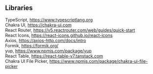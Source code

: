 ## Libraries

TypeScript, https://www.typescriptlang.org \
Chakra UI, https://chakra-ui.com \
React Router, https://v5.reactrouter.com/web/guides/quick-start \
React Icons, https://react-icons.github.io/react-icons \
Axios, https://axios-http.com/docs/intro \
Formik, https://formik.org/ \
yup, https://www.npmjs.com/package/yup \
React Table, https://react-table-v7.tanstack.com \
Chakra UI File Picker, https://www.npmjs.com/package/chakra-ui-file-picker